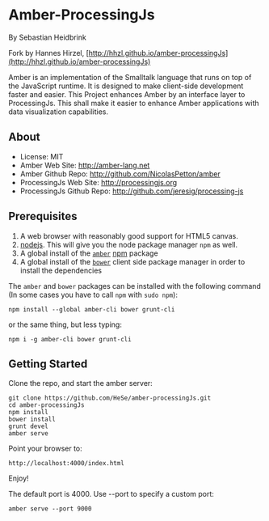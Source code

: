 Amber-ProcessingJs
==================

By Sebastian Heidbrink


Fork by Hannes Hirzel, [http://hhzl.github.io/amber-processingJs](http://hhzl.github.io/amber-processingJs)

Amber is an implementation of the Smalltalk language that runs on top of the JavaScript runtime. It is designed to make client-side development faster and easier.
This Project enhances Amber by an interface layer to ProcessingJs. This shall make it easier to enhance Amber applications with data visualization capabilities.

About
-------
* License:                        MIT
* Amber Web Site:                 http://amber-lang.net
* Amber Github Repo:              http://github.com/NicolasPetton/amber
* ProcessingJs Web Site:          http://processingjs.org
* ProcessingJs Github Repo:       http://github.com/jeresig/processing-js


## Prerequisites

1. A web browser with reasonably good support for HTML5 canvas.
2. [nodejs](http://www.nodejs.org/). This will give you the node package manager `npm` as well.
3. A global install of the [`amber`](http://amber-lang.net/) [npm](http://npmjs.org/) package
4. A global install of the [`bower`](http://bower.io/) client side package manager in order to install the dependencies

The `amber` and `bower` packages can be installed with the following command (In some cases you have to call `npm` with `sudo npm`):

    npm install --global amber-cli bower grunt-cli

or the same thing, but less typing:

    npm i -g amber-cli bower grunt-cli

## Getting Started

Clone the repo, and start the amber server:

    git clone https://github.com/HeSe/amber-processingJs.git
    cd amber-processingJs
    npm install
    bower install
    grunt devel
    amber serve

Point your browser to:

    http://localhost:4000/index.html

Enjoy!

The default port is 4000. Use --port to specify a custom port:

    amber serve --port 9000



